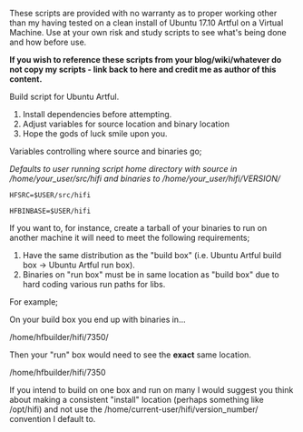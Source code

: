 These scripts are provided with no warranty as to proper working other than my having tested on a clean install of Ubuntu 17.10 Artful on a Virtual Machine.  Use at your own risk and study scripts to see what's being done and how before use.

**If you wish to reference these scripts from your blog/wiki/whatever do not copy my scripts - link back to here and credit me as author of this content.**

Build script for Ubuntu Artful.

1) Install dependencies before attempting.
2) Adjust variables for source location and binary location
3) Hope the gods of luck smile upon you.

Variables controlling where source and binaries go;

*Defaults to user running script home directory with source in /home/your_user/src/hifi and binaries to /home/your_user/hifi/VERSION/*

`HFSRC=$USER/src/hifi`

`HFBINBASE=$USER/hifi`

If you want to, for instance, create a tarball of your binaries to run on another machine it will need to meet the following requirements;

1) Have the same distribution as the "build box" (i.e. Ubuntu Artful build box -> Ubuntu Artful run box).
2) Binaries on "run box" must be in same location as "build box" due to hard coding various run paths for libs.

For example;

On your build box you end up with binaries in...

/home/hfbuilder/hifi/7350/

Then your "run" box would need to see the **exact** same location.

/home/hfbuilder/hifi/7350

If you intend to build on one box and run on many I would suggest you think about making a consistent "install" location (perhaps something like /opt/hifi) and not use the /home/current-user/hifi/version_number/ convention I default to.
